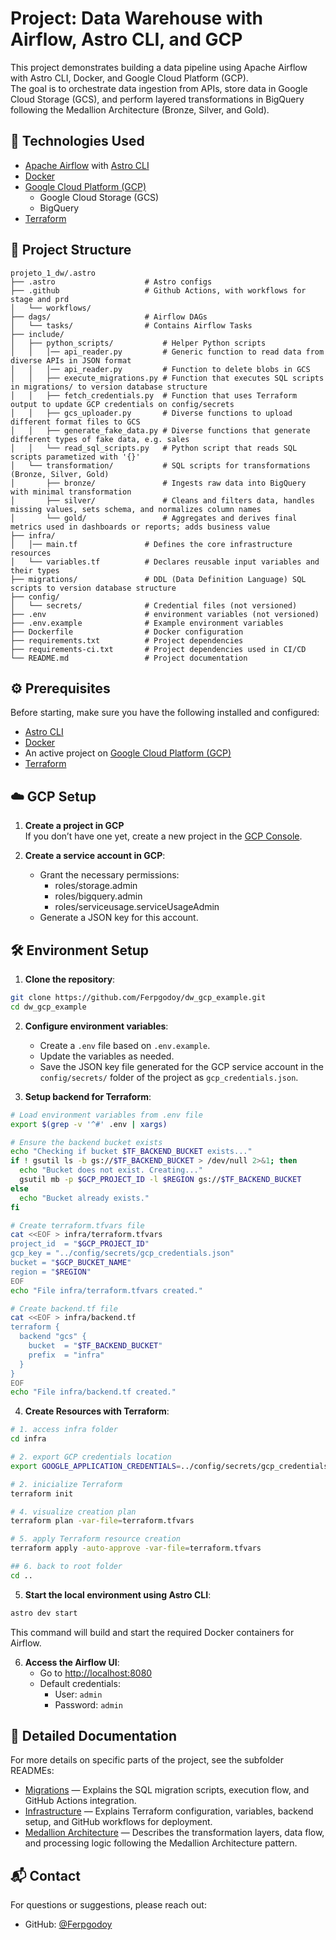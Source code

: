
# Project: Data Warehouse with Airflow, Astro CLI, and GCP

This project demonstrates building a data pipeline using Apache Airflow with Astro CLI, Docker, and Google Cloud Platform (GCP).  
The goal is to orchestrate data ingestion from APIs, store data in Google Cloud Storage (GCS), and perform layered transformations in BigQuery following the Medallion Architecture (Bronze, Silver, and Gold).

## 🚀 Technologies Used

- [Apache Airflow](https://airflow.apache.org/) with [Astro CLI](https://www.astronomer.io/docs/astro/cli/install-cli/)
- [Docker](https://www.docker.com/)
- [Google Cloud Platform (GCP)](https://cloud.google.com/)
  - Google Cloud Storage (GCS)
  - BigQuery
- [Terraform](https://developer.hashicorp.com/terraform)

## 📁 Project Structure

```
projeto_1_dw/.astro
├── .astro                    # Astro configs
├── .github                   # Github Actions, with workflows for stage and prd
│   └── workflows/  
├── dags/                     # Airflow DAGs
│   └── tasks/                # Contains Airflow Tasks
├── include/  
│   ├── python_scripts/           # Helper Python scripts
│   │   │── api_reader.py         # Generic function to read data from diverse APIs in JSON format
│   │   │── api_reader.py         # Function to delete blobs in GCS
│   │   ├── execute_migrations.py # Function that executes SQL scripts in migrations/ to version database structure
│   │   ├── fetch_credentials.py  # Function that uses Terraform output to update GCP credentials on config/secrets
│   │   ├── gcs_uploader.py       # Diverse functions to upload different format files to GCS
│   │   ├── generate_fake_data.py # Diverse functions that generate different types of fake data, e.g. sales
│   │   └── read_sql_scripts.py   # Python script that reads SQL scripts parametized with '{}'
│   └── transformation/           # SQL scripts for transformations (Bronze, Silver, Gold)
│       ├── bronze/               # Ingests raw data into BigQuery with minimal transformation
│       ├── silver/               # Cleans and filters data, handles missing values, sets schema, and normalizes column names
│       └── gold/                 # Aggregates and derives final metrics used in dashboards or reports; adds business value
├── infra/
│   │── main.tf               # Defines the core infrastructure resources
│   └── variables.tf          # Declares reusable input variables and their types
├── migrations/               # DDL (Data Definition Language) SQL scripts to version database structure
├── config/
│   └── secrets/              # Credential files (not versioned)
├── .env                      # environment variables (not versioned)
├── .env.example              # Example environment variables
├── Dockerfile                # Docker configuration
├── requirements.txt          # Project dependencies
├── requirements-ci.txt       # Project dependencies used in CI/CD
└── README.md                 # Project documentation
```

## ⚙️ Prerequisites

Before starting, make sure you have the following installed and configured:

- [Astro CLI](https://www.astronomer.io/docs/astro/cli/install-cli/)
- [Docker](https://www.docker.com/get-started)
- An active project on [Google Cloud Platform (GCP)](https://cloud.google.com/)
- [Terraform](https://developer.hashicorp.com/terraform/install)

## ☁️ GCP Setup

1. **Create a project in GCP**  
   If you don’t have one yet, create a new project in the [GCP Console](https://console.cloud.google.com/).

2. **Create a service account in GCP**:
   - Grant the necessary permissions:
      - roles/storage.admin
      - roles/bigquery.admin
      - roles/serviceusage.serviceUsageAdmin
   - Generate a JSON key for this account.
   

## 🛠️ Environment Setup

1. **Clone the repository**:

```bash
git clone https://github.com/Ferpgodoy/dw_gcp_example.git
cd dw_gcp_example
```

2. **Configure environment variables**:
   - Create a `.env` file based on `.env.example`.
   - Update the variables as needed.
   - Save the JSON key file generated for the GCP service account in the `config/secrets/` folder of the project as `gcp_credentials.json`.

3. **Setup backend for Terraform**:
```bash
# Load environment variables from .env file
export $(grep -v '^#' .env | xargs)

# Ensure the backend bucket exists
echo "Checking if bucket $TF_BACKEND_BUCKET exists..."
if ! gsutil ls -b gs://$TF_BACKEND_BUCKET > /dev/null 2>&1; then
  echo "Bucket does not exist. Creating..."
  gsutil mb -p $GCP_PROJECT_ID -l $REGION gs://$TF_BACKEND_BUCKET
else
  echo "Bucket already exists."
fi

# Create terraform.tfvars file
cat <<EOF > infra/terraform.tfvars
project_id  = "$GCP_PROJECT_ID"
gcp_key = "../config/secrets/gcp_credentials.json"
bucket = "$GCP_BUCKET_NAME"
region = "$REGION"
EOF
echo "File infra/terraform.tfvars created."

# Create backend.tf file
cat <<EOF > infra/backend.tf
terraform {
  backend "gcs" {
    bucket  = "$TF_BACKEND_BUCKET"
    prefix  = "infra"
  }
}
EOF
echo "File infra/backend.tf created."
```

4. **Create Resources with Terraform**:
```bash
# 1. access infra folder
cd infra

# 2. export GCP credentials location
export GOOGLE_APPLICATION_CREDENTIALS=../config/secrets/gcp_credentials.json

# 2. inicialize Terraform
terraform init

# 4. visualize creation plan
terraform plan -var-file=terraform.tfvars

# 5. apply Terraform resource creation
terraform apply -auto-approve -var-file=terraform.tfvars

## 6. back to root folder
cd ..
```

5. **Start the local environment using Astro CLI**:

```bash
astro dev start
```

This command will build and start the required Docker containers for Airflow.

6. **Access the Airflow UI**:
   - Go to [http://localhost:8080](http://localhost:8080)
   - Default credentials:
     - User: `admin`
     - Password: `admin`

## 📂 Detailed Documentation

For more details on specific parts of the project, see the subfolder READMEs:

- [Migrations](migrations/README.md) — Explains the SQL migration scripts, execution flow, and GitHub Actions integration.
- [Infrastructure](infra/README.md) — Explains Terraform configuration, variables, backend setup, and GitHub workflows for deployment.
- [Medallion Architecture](include/transformation/README.md) — Describes the transformation layers, data flow, and processing logic following the Medallion Architecture pattern.

## 📬 Contact

For questions or suggestions, please reach out:

- GitHub: [@Ferpgodoy](https://github.com/Ferpgodoy)